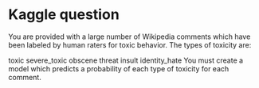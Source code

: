 # Kaggle question
You are provided with a large number of Wikipedia comments which have been labeled by human raters for toxic behavior. 
The types of toxicity are:

toxic
severe_toxic
obscene
threat
insult
identity_hate
You must create a model which predicts a probability of each type of toxicity for each comment.
